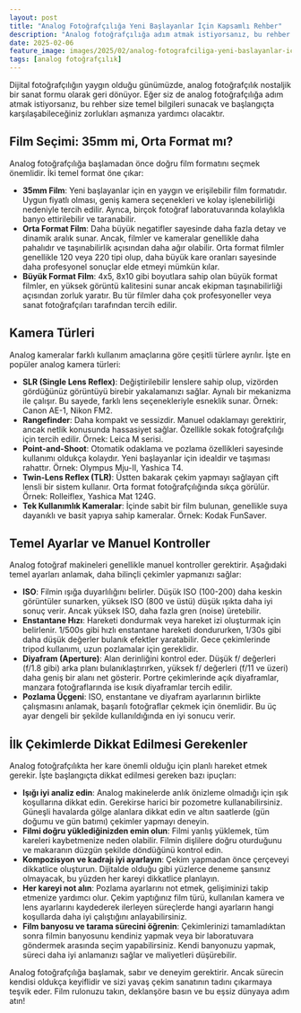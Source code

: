 ```yaml
---
layout: post
title: "Analog Fotoğrafçılığa Yeni Başlayanlar İçin Kapsamlı Rehber"
description: "Analog fotoğrafçılığa adım atmak istiyorsanız, bu rehber size temel bilgileri sunacaktır."
date: 2025-02-06
feature_image: images/2025/02/analog-fotografciliga-yeni-baslayanlar-icin-kapsamli-rehber.jpg
tags: [analog fotoğrafçılık]
---
```


Dijital fotoğrafçılığın yaygın olduğu günümüzde, analog fotoğrafçılık nostaljik bir sanat formu olarak geri dönüyor. Eğer siz de analog fotoğrafçılığa adım atmak istiyorsanız, bu rehber size temel bilgileri sunacak ve başlangıçta karşılaşabileceğiniz zorlukları aşmanıza yardımcı olacaktır.

<!--more-->

## Film Seçimi: 35mm mi, Orta Format mı?

Analog fotoğrafçılığa başlamadan önce doğru film formatını seçmek önemlidir. İki temel format öne çıkar:

- **35mm Film**: Yeni başlayanlar için en yaygın ve erişilebilir film formatıdır. Uygun fiyatlı olması, geniş kamera seçenekleri ve kolay işlenebilirliği nedeniyle tercih edilir. Ayrıca, birçok fotoğraf laboratuvarında kolaylıkla banyo ettirilebilir ve taranabilir.
- **Orta Format Film**: Daha büyük negatifler sayesinde daha fazla detay ve dinamik aralık sunar. Ancak, filmler ve kameralar genellikle daha pahalıdır ve taşınabilirlik açısından daha ağır olabilir. Orta format filmler genellikle 120 veya 220 tipi olup, daha büyük kare oranları sayesinde daha profesyonel sonuçlar elde etmeyi mümkün kılar.
- **Büyük Format Film**: 4x5, 8x10 gibi boyutlara sahip olan büyük format filmler, en yüksek görüntü kalitesini sunar ancak ekipman taşınabilirliği açısından zorluk yaratır. Bu tür filmler daha çok profesyoneller veya sanat fotoğrafçıları tarafından tercih edilir.

## Kamera Türleri

Analog kameralar farklı kullanım amaçlarına göre çeşitli türlere ayrılır. İşte en popüler analog kamera türleri:

- **SLR (Single Lens Reflex)**: Değiştirilebilir lenslere sahip olup, vizörden gördüğünüz görüntüyü birebir yakalamanızı sağlar. Aynalı bir mekanizma ile çalışır. Bu sayede, farklı lens seçenekleriyle esneklik sunar. Örnek: Canon AE-1, Nikon FM2.
- **Rangefinder**: Daha kompakt ve sessizdir. Manuel odaklamayı gerektirir, ancak netlik konusunda hassasiyet sağlar. Özellikle sokak fotoğrafçılığı için tercih edilir. Örnek: Leica M serisi.
- **Point-and-Shoot**: Otomatik odaklama ve pozlama özellikleri sayesinde kullanımı oldukça kolaydır. Yeni başlayanlar için idealdir ve taşıması rahattır. Örnek: Olympus Mju-II, Yashica T4.
- **Twin-Lens Reflex (TLR)**: Üstten bakarak çekim yapmayı sağlayan çift lensli bir sistem kullanır. Orta format fotoğrafçılığında sıkça görülür. Örnek: Rolleiflex, Yashica Mat 124G.
- **Tek Kullanımlık Kameralar**: İçinde sabit bir film bulunan, genellikle suya dayanıklı ve basit yapıya sahip kameralar. Örnek: Kodak FunSaver.

## Temel Ayarlar ve Manuel Kontroller

Analog fotoğraf makineleri genellikle manuel kontroller gerektirir. Aşağıdaki temel ayarları anlamak, daha bilinçli çekimler yapmanızı sağlar:

- **ISO**: Filmin ışığa duyarlılığını belirler. Düşük ISO (100-200) daha keskin görüntüler sunarken, yüksek ISO (800 ve üstü) düşük ışıkta daha iyi sonuç verir. Ancak yüksek ISO, daha fazla gren (noise) üretebilir.
- **Enstantane Hızı**: Hareketi dondurmak veya hareket izi oluşturmak için belirlenir. 1/500s gibi hızlı enstantane hareketi dondururken, 1/30s gibi daha düşük değerler bulanık efektler yaratabilir. Gece çekimlerinde tripod kullanımı, uzun pozlamalar için gereklidir.
- **Diyafram (Aperture)**: Alan derinliğini kontrol eder. Düşük f/ değerleri (f/1.8 gibi) arka planı bulanıklaştırırken, yüksek f/ değerleri (f/11 ve üzeri) daha geniş bir alanı net gösterir. Portre çekimlerinde açık diyaframlar, manzara fotoğraflarında ise kısık diyaframlar tercih edilir.
- **Pozlama Üçgeni**: ISO, enstantane ve diyafram ayarlarının birlikte çalışmasını anlamak, başarılı fotoğraflar çekmek için önemlidir. Bu üç ayar dengeli bir şekilde kullanıldığında en iyi sonucu verir.

## İlk Çekimlerde Dikkat Edilmesi Gerekenler

Analog fotoğrafçılıkta her kare önemli olduğu için planlı hareket etmek gerekir. İşte başlangıçta dikkat edilmesi gereken bazı ipuçları:

- **Işığı iyi analiz edin**: Analog makinelerde anlık önizleme olmadığı için ışık koşullarına dikkat edin. Gerekirse harici bir pozometre kullanabilirsiniz. Güneşli havalarda gölge alanlara dikkat edin ve altın saatlerde (gün doğumu ve gün batımı) çekimler yapmayı deneyin.
- **Filmi doğru yüklediğinizden emin olun**: Filmi yanlış yüklemek, tüm kareleri kaybetmenize neden olabilir. Filmin dişlilere doğru oturduğunu ve makaranın düzgün şekilde döndüğünü kontrol edin.
- **Kompozisyon ve kadrajı iyi ayarlayın**: Çekim yapmadan önce çerçeveyi dikkatlice oluşturun. Dijitalde olduğu gibi yüzlerce deneme şansınız olmayacak, bu yüzden her kareyi dikkatlice planlayın.
- **Her kareyi not alın**: Pozlama ayarlarını not etmek, gelişiminizi takip etmenize yardımcı olur. Çekim yaptığınız film türü, kullanılan kamera ve lens ayarlarını kaydederek ilerleyen süreçlerde hangi ayarların hangi koşullarda daha iyi çalıştığını anlayabilirsiniz.
- **Film banyosu ve tarama sürecini öğrenin**: Çekimlerinizi tamamladıktan sonra filmin banyosunu kendiniz yapmak veya bir laboratuvara göndermek arasında seçim yapabilirsiniz. Kendi banyonuzu yapmak, süreci daha iyi anlamanızı sağlar ve maliyetleri düşürebilir.

Analog fotoğrafçılığa başlamak, sabır ve deneyim gerektirir. Ancak sürecin kendisi oldukça keyiflidir ve sizi yavaş çekim sanatının tadını çıkarmaya teşvik eder. Film rulonuzu takın, deklanşöre basın ve bu eşsiz dünyaya adım atın!